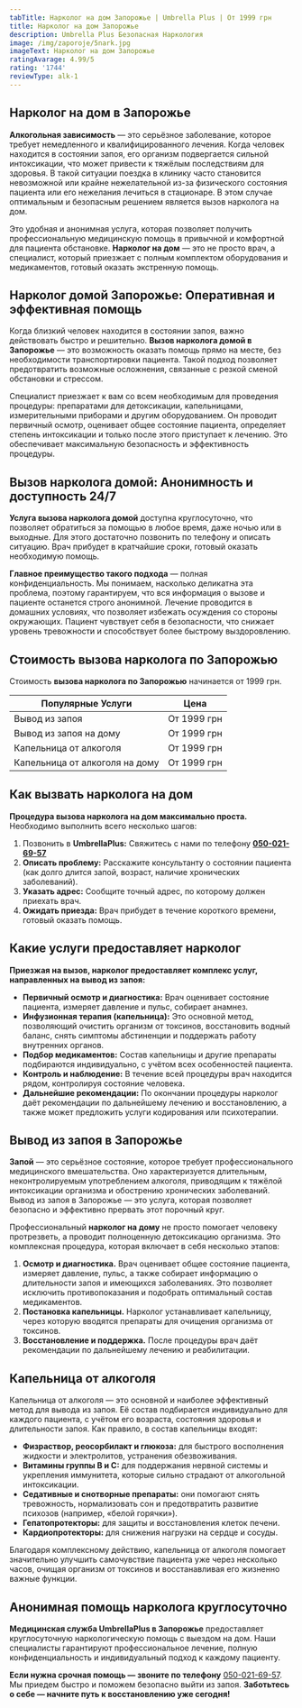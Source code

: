 ```yaml
---
tabTitle: Нарколог на дом Запорожье | Umbrella Plus | От 1999 грн
title: Нарколог на дом Запорожье
description: Umbrella Plus Безопасная Наркология
image: /img/zaporoje/5nark.jpg
imageText: Нарколог на дом Запорожье
ratingAvarage: 4.99/5
rating: '1744'
reviewType: alk-1
---
```


## Нарколог на дом в Запорожье

**Алкогольная зависимость** — это серьёзное заболевание, которое требует немедленного и квалифицированного лечения. Когда человек находится в состоянии запоя, его организм подвергается сильной интоксикации, что может привести к тяжёлым последствиям для здоровья. В такой ситуации поездка в клинику часто становится невозможной или крайне нежелательной из-за физического состояния пациента или его нежелания лечиться в стационаре. В этом случае оптимальным и безопасным решением является вызов нарколога на дом.

Это удобная и анонимная услуга, которая позволяет получить профессиональную медицинскую помощь в привычной и комфортной для пациента обстановке. **Нарколог на дом** — это не просто врач, а специалист, который приезжает с полным комплектом оборудования и медикаментов, готовый оказать экстренную помощь.

## Нарколог домой Запорожье: Оперативная и эффективная помощь

Когда близкий человек находится в состоянии запоя, важно действовать быстро и решительно. **Вызов нарколога домой в Запорожье** — это возможность оказать помощь прямо на месте, без необходимости транспортировки пациента. Такой подход позволяет предотвратить возможные осложнения, связанные с резкой сменой обстановки и стрессом.

Специалист приезжает к вам со всем необходимым для проведения процедуры: препаратами для детоксикации, капельницами, измерительными приборами и другим оборудованием. Он проводит первичный осмотр, оценивает общее состояние пациента, определяет степень интоксикации и только после этого приступает к лечению. Это обеспечивает максимальную безопасность и эффективность процедуры.

## Вызов нарколога домой: Анонимность и доступность 24/7

**Услуга вызова нарколога домой** доступна круглосуточно, что позволяет обратиться за помощью в любое время, даже ночью или в выходные. Для этого достаточно позвонить по телефону и описать ситуацию. Врач прибудет в кратчайшие сроки, готовый оказать необходимую помощь.

**Главное преимущество такого подхода** — полная конфиденциальность. Мы понимаем, насколько деликатна эта проблема, поэтому гарантируем, что вся информация о вызове и пациенте останется строго анонимной. Лечение проводится в домашних условиях, что позволяет избежать осуждения со стороны окружающих. Пациент чувствует себя в безопасности, что снижает уровень тревожности и способствует более быстрому выздоровлению.

## Стоимость вызова нарколога по Запорожью

Стоимость **вызова нарколога по Запорожью** начинается от 1999 грн.

| Популярные Услуги              | Цена        |
| ------------------------------ | ----------- |
| Вывод из запоя                 | От 1999 грн |
| Вывод из запоя на дому         | От 1999 грн |
| Капельница от алкоголя         | От 1999 грн |
| Капельница от алкоголя на дому | От 1999 грн |

## Как вызвать нарколога на дом

**Процедура вызова нарколога на дом максимально проста.** Необходимо выполнить всего несколько шагов:

1. Позвонить в **UmbrellaPlus:** Свяжитесь с нами по телефону **[050-021-69-57](tel:0500216957)**
2. **Описать проблему:** Расскажите консультанту о состоянии пациента (как долго длится запой, возраст, наличие хронических заболеваний).
3. **Указать адрес:** Сообщите точный адрес, по которому должен приехать врач.
4. **Ожидать приезда:** Врач прибудет в течение короткого времени, готовый оказать помощь.

## Какие услуги предоставляет нарколог

**Приезжая на вызов, нарколог предоставляет комплекс услуг, направленных на вывод из запоя:**

* **Первичный осмотр и диагностика:** Врач оценивает состояние пациента, измеряет давление и пульс, собирает анамнез.
* **Инфузионная терапия (капельница):** Это основной метод, позволяющий очистить организм от токсинов, восстановить водный баланс, снять симптомы абстиненции и поддержать работу внутренних органов.
* **Подбор медикаментов:** Состав капельницы и другие препараты подбираются индивидуально, с учётом всех особенностей пациента.
* **Контроль и наблюдение:** В течение всей процедуры врач находится рядом, контролируя состояние человека.
* **Дальнейшие рекомендации:** По окончании процедуры нарколог даёт рекомендации по дальнейшему лечению и восстановлению, а также может предложить услуги кодирования или психотерапии.

## Вывод из запоя в Запорожье

**Запой** — это серьёзное состояние, которое требует профессионального медицинского вмешательства. Оно характеризуется длительным, неконтролируемым употреблением алкоголя, приводящим к тяжёлой интоксикации организма и обострению хронических заболеваний. Вывод из запоя в Запорожье — это услуга, которая позволяет безопасно и эффективно прервать этот порочный круг.

Профессиональный **нарколог на дому** не просто помогает человеку протрезветь, а проводит полноценную детоксикацию организма. Это комплексная процедура, которая включает в себя несколько этапов:

1. **Осмотр и диагностика.** Врач оценивает общее состояние пациента, измеряет давление, пульс, а также собирает информацию о длительности запоя и имеющихся заболеваниях. Это позволяет исключить противопоказания и подобрать оптимальный состав медикаментов.
2. **Постановка капельницы.** Нарколог устанавливает капельницу, через которую вводятся препараты для очищения организма от токсинов.
3. **Восстановление и поддержка.** После процедуры врач даёт рекомендации по дальнейшему лечению и реабилитации.

## Капельница от алкоголя

Капельница от алкоголя — это основной и наиболее эффективный метод для вывода из запоя. Её состав подбирается индивидуально для каждого пациента, с учётом его возраста, состояния здоровья и длительности запоя. Как правило, в состав капельницы входят:

* **Физраствор, реосорбилакт и глюкоза:** для быстрого восполнения жидкости и электролитов, устранения обезвоживания.
* **Витамины группы В и С:** для поддержания нервной системы и укрепления иммунитета, которые сильно страдают от алкогольной интоксикации.
* **Седативные и снотворные препараты:** они помогают снять тревожность, нормализовать сон и предотвратить развитие психозов (например, «белой горячки»).
* **Гепатопротекторы:** для защиты и восстановления клеток печени.
* **Кардиопротекторы:** для снижения нагрузки на сердце и сосуды.

Благодаря комплексному действию, капельница от алкоголя помогает значительно улучшить самочувствие пациента уже через несколько часов, очищая организм от токсинов и восстанавливая его жизненно важные функции.

## Анонимная помощь нарколога круглосуточно

**Медицинская служба UmbrellaPlus в Запорожье** предоставляет круглосуточную наркологическую помощь с выездом на дом. Наши специалисты гарантируют профессиональное лечение, полную конфиденциальность и индивидуальный подход к каждому пациенту.

**Если нужна срочная помощь — звоните по телефону** [050-021-69-57](tel:0500216957). Мы приедем быстро и поможем безопасно выйти из запоя.
**Заботьтесь о себе — начните путь к восстановлению уже сегодня!**
